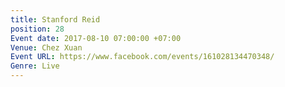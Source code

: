 ```yaml
---
title: Stanford Reid
position: 28
Event date: 2017-08-10 07:00:00 +07:00
Venue: Chez Xuan
Event URL: https://www.facebook.com/events/161028134470348/
Genre: Live
---
```


